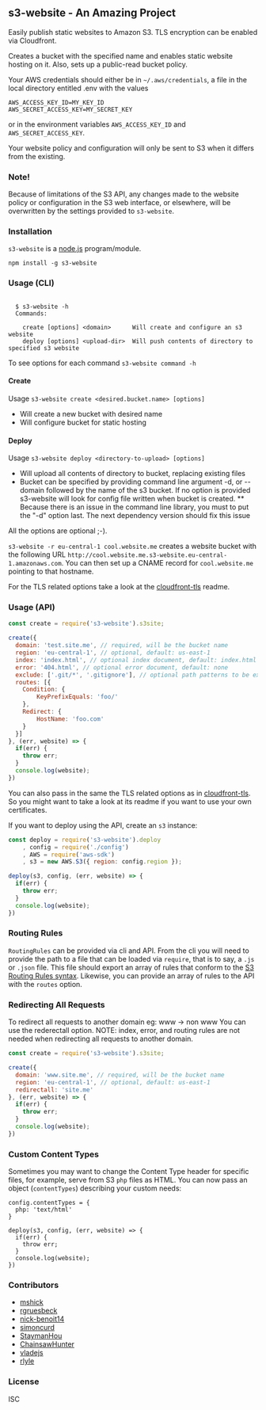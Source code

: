 ## s3-website - An Amazing Project

Easily publish static websites to Amazon S3. TLS encryption can be enabled via Cloudfront.

Creates a bucket with the specified name and enables static website hosting on it. Also, sets up a public-read bucket policy.

Your AWS credentials should either be in `~/.aws/credentials`, a file in the local directory entitled .env with the values
```
AWS_ACCESS_KEY_ID=MY_KEY_ID
AWS_SECRET_ACCESS_KEY=MY_SECRET_KEY
```
 or in the environment variables `AWS_ACCESS_KEY_ID` and `AWS_SECRET_ACCESS_KEY`.

Your website policy and configuration will only be sent to S3 when it differs
from the existing.

### Note!

Because of limitations of the S3 API, any changes made to the website policy or
configuration in the S3 web interface, or elsewhere, will be overwritten by the
settings provided to `s3-website`.

### Installation

`s3-website` is a [node.js](http://nodejs.org) program/module.

```
npm install -g s3-website
```


### Usage (CLI)

```

  $ s3-website -h
  Commands:

    create [options] <domain>      Will create and configure an s3 website
    deploy [options] <upload-dir>  Will push contents of directory to specified s3 website
```
To see options for each command  `s3-website command -h`

#### Create
  Usage `s3-website create <desired.bucket.name> [options]`
  * Will create a new bucket with desired name
  * Will configure bucket for static hosting

#### Deploy
  Usage `s3-website deploy <directory-to-upload> [options]`
  * Will upload all contents of directory to bucket, replacing existing files
  * Bucket can be specified by providing command line argument -d, or --domain
    followed by the name of the s3 bucket. If no option is provided s3-website
    will look for config file written when bucket is created.
  ** Because there is an issue in the command line library, you must to put the "-d" option last.
    The next dependency version should fix this issue


All the options are optional ;-).

`s3-website -r eu-central-1 cool.website.me` creates a website bucket with the following URL `http://cool.website.me.s3-website.eu-central-1.amazonaws.com`.
You can then set up a CNAME record for `cool.website.me` pointing to that hostname.

For the TLS related options take a look at the [cloudfront-tls](https://github.com/klaemo/cloudfront-tls) readme.

### Usage (API)

```javascript
const create = require('s3-website').s3site;

create({
  domain: 'test.site.me', // required, will be the bucket name
  region: 'eu-central-1', // optional, default: us-east-1
  index: 'index.html', // optional index document, default: index.html
  error: '404.html', // optional error document, default: none
  exclude: ['.git/*', '.gitignore'], // optional path patterns to be excluded from being created/updated/removed, default: [], `*` is the wildcard
  routes: [{
    Condition: {
        KeyPrefixEquals: 'foo/'
    },
    Redirect: {
        HostName: 'foo.com'
    }
  }]
}, (err, website) => {
  if(err) {
    throw err;
  }
  console.log(website);
})
```

You can also pass in the same the TLS related options as in [cloudfront-tls](https://github.com/klaemo/cloudfront-tls). So you might want to take a look at its readme if you want to use your own certificates.

If you want to deploy using the API, create an `s3` instance:

```javascript
const deploy = require('s3-website').deploy
    , config = require('./config')
    , AWS = require('aws-sdk')
    , s3 = new AWS.S3({ region: config.region });

deploy(s3, config, (err, website) => {
  if(err) {
    throw err;
  }
  console.log(website);
})
```

### Routing Rules

`RoutingRules` can be provided via cli and API. From the cli you will need to provide the path to
a file that can be loaded via `require`, that is to say, a `.js` or `.json` file. This file
should export an array of rules that conform to the [S3 Routing Rules syntax](http://docs.aws.amazon.com/AmazonS3/latest/dev/HowDoIWebsiteConfiguration.html#configure-bucket-as-website-routing-rule-syntax). Likewise, you can provide an
array of rules to the API with the `routes` option.

### Redirecting All Requests
To redirect all requests to another domain eg: www -> non www
You can use the rederectall option. NOTE: index, error, and routing rules are not needed when redirecting all requests to another domain.
```javascript
const create = require('s3-website').s3site;

create({
  domain: 'www.site.me', // required, will be the bucket name
  region: 'eu-central-1', // optional, default: us-east-1
  redirectall: 'site.me'
}, (err, website) => {
  if(err) {
    throw err;
  }
  console.log(website);
})
```

### Custom Content Types

Sometimes you may want to change the Content Type header for specific files, for example, serve from S3
`php` files as HTML. You can now pass an object (`contentTypes`) describing your custom needs:

```
config.contentTypes = {
  php: 'text/html'
}

deploy(s3, config, (err, website) => {
  if(err) {
    throw err;
  }
  console.log(website);
})
```


### Contributors

- [mshick](https://github.com/mshick)
- [rgruesbeck](https://github.com/rgruesbeck)
- [nick-benoit14](https://github.com/nick-benoit14)
- [simoncurd](https://github.com/simoncurd)
- [StaymanHou](https://github.com/StaymanHou)
- [ChainsawHunter](https://github.com/ChainsawHunter)
- [vladejs](https://github.com/vladejs)
- [rlyle](https://github.com/rlyle)
### License
ISC
